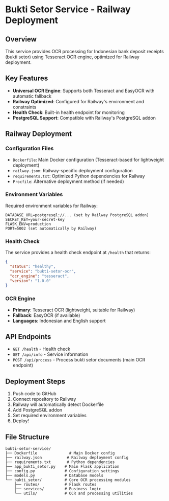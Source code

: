 # Bukti Setor Service - Railway Deployment

## Overview
This service provides OCR processing for Indonesian bank deposit receipts (bukti setor) using Tesseract OCR engine, optimized for Railway deployment.

## Key Features
- **Universal OCR Engine**: Supports both Tesseract and EasyOCR with automatic fallback
- **Railway Optimized**: Configured for Railway's environment and constraints
- **Health Check**: Built-in health endpoint for monitoring
- **PostgreSQL Support**: Compatible with Railway's PostgreSQL addon

## Railway Deployment

### Configuration Files
- `Dockerfile`: Main Docker configuration (Tesseract-based for lightweight deployment)
- `railway.json`: Railway-specific deployment configuration
- `requirements.txt`: Optimized Python dependencies for Railway
- `Procfile`: Alternative deployment method (if needed)

### Environment Variables
Required environment variables for Railway:
```
DATABASE_URL=postgresql://... (set by Railway PostgreSQL addon)
SECRET_KEY=your-secret-key
FLASK_ENV=production
PORT=5002 (set automatically by Railway)
```

### Health Check
The service provides a health check endpoint at `/health` that returns:
```json
{
  "status": "healthy",
  "service": "bukti-setor-ocr",
  "ocr_engine": "tesseract",
  "version": "1.0.0"
}
```

### OCR Engine
- **Primary**: Tesseract OCR (lightweight, suitable for Railway)
- **Fallback**: EasyOCR (if available)
- **Languages**: Indonesian and English support

## API Endpoints
- `GET /health` - Health check
- `GET /api/info` - Service information
- `POST /api/process` - Process bukti setor documents (main OCR endpoint)

## Deployment Steps
1. Push code to GitHub
2. Connect repository to Railway
3. Railway will automatically detect Dockerfile
4. Add PostgreSQL addon
5. Set required environment variables
6. Deploy!

## File Structure
```
bukti-setor-service/
├── Dockerfile              # Main Docker config
├── railway.json           # Railway deployment config
├── requirements.txt       # Python dependencies
├── app_bukti_setor.py    # Main Flask application
├── config.py             # Configuration settings
├── models.py             # Database models
└── bukti_setor/          # Core OCR processing modules
    ├── routes/           # Flask routes
    ├── services/         # Business logic
    └── utils/            # OCR and processing utilities
```